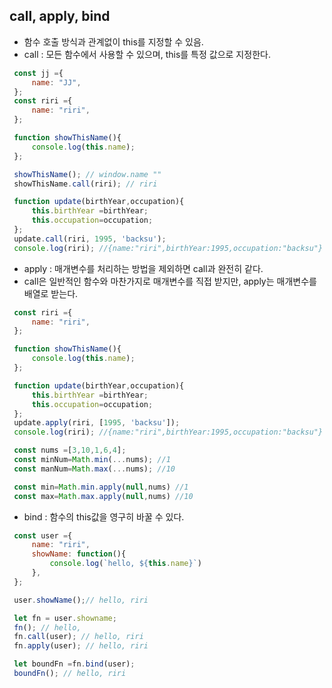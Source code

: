 ## call, apply, bind
- 함수 호출 방식과 관계없이 this를 지정할 수 있음.
- call : 모든 함수에서 사용할 수 있으며, this를 특정 값으로 지정한다.
```javascript
 const jj ={
     name: "JJ",
 };
 const riri ={
     name: "riri",
 };

 function showThisName(){
     console.log(this.name);
 };

 showThisName(); // window.name ""
 showThisName.call(riri); // riri

 function update(birthYear,occupation){
     this.birthYear =birthYear;
     this.occupation=occupation;
 };
 update.call(riri, 1995, 'backsu');
 console.log(riri); //{name:"riri",birthYear:1995,occupation:"backsu"}

```
- apply : 매개변수를 처리하는 방법을 제외하면 call과 완전히 같다.
- call은 일반적인 함수와 마찬가지로 매개변수를 직접 받지만, apply는 매개변수를 배열로 받는다.

```javascript
 const riri ={
     name: "riri",
 };

 function showThisName(){
     console.log(this.name);
 };

 function update(birthYear,occupation){
     this.birthYear =birthYear;
     this.occupation=occupation;
 };
 update.apply(riri, [1995, 'backsu']);
 console.log(riri); //{name:"riri",birthYear:1995,occupation:"backsu"}

```

```javascript
 const nums =[3,10,1,6,4];
 const minNum=Math.min(...nums); //1
 const manNum=Math.max(...nums); //10

 const min=Math.min.apply(null,nums) //1
 const max=Math.max.apply(null,nums) //10

```

- bind : 함수의 this값을 영구히 바꿀 수 있다.
```javascript
 const user ={
     name: "riri",
     showName: function(){
         console.log(`hello, ${this.name}`)
     },
 }; 

 user.showName();// hello, riri

 let fn = user.showname;
 fn(); // hello,
 fn.call(user); // hello, riri
 fn.apply(user); // hello, riri

 let boundFn =fn.bind(user);
 boundFn(); // hello, riri
```